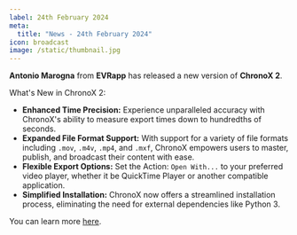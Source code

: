 ```yaml
---
label: 24th February 2024
meta:
  title: "News - 24th February 2024"
icon: broadcast
image: /static/thumbnail.jpg
---
```


**Antonio Marogna** from **EVRapp** has released a new version of **ChronoX 2**.

What's New in ChronoX 2:

- **Enhanced Time Precision:** Experience unparalleled accuracy with ChronoX's ability to measure export times down to hundredths of seconds.
- **Expanded File Format Support:** With support for a variety of file formats including `.mov`, `.m4v`, `.mp4`, and `.mxf`, ChronoX empowers users to master, publish, and broadcast their content with ease.
- **Flexible Export Options:** Set the Action: `Open With...` to your preferred video player, whether it be QuickTime Player or another compatible application.
- **Simplified Installation:** ChronoX now offers a streamlined installation process, eliminating the need for external dependencies like Python 3.

You can learn more [here](https://www.evrapp.cloud/chronox).